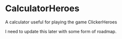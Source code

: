CalculatorHeroes
================

A calculator useful for playing the game ClickerHeroes

I need to update this later with some form of roadmap.
